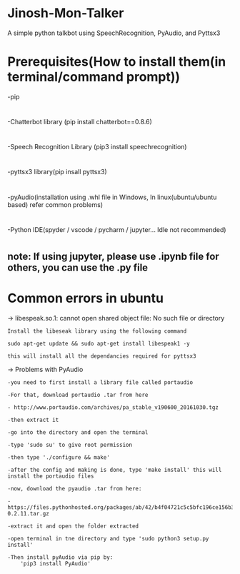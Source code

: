# Jinosh-Mon-Talker
A simple python talkbot using SpeechRecognition, PyAudio, and Pyttsx3


# Prerequisites(How to install them(in terminal/command prompt))
   -pip
   #
   -Chatterbot library (pip install chatterbot==0.8.6)
   #
   -Speech Recognition Library (pip3 install speechrecognition)
   #
   -pyttsx3 library(pip insall pyttsx3)
   #
   -pyAudio(installation using .whl file in Windows, In linux(ubuntu/ubuntu based) refer common problems)
   #
   -Python IDE(spyder / vscode / pycharm / jupyter... Idle not recommended)
# 
# 
## note: If using jupyter, please use .ipynb file for others, you can use the .py file
#
#

# Common errors in ubuntu

-> libespeak.so.1: cannot open shared object file: No such file or directory 

	Install the libeseak library using the following command

	sudo apt-get update && sudo apt-get install libespeak1 -y
	
	this will install all the dependancies required for pyttsx3

-> Problems with PyAudio

	-you need to first install a library file called portaudio

	-For that, download portaudio .tar from here

	- http://www.portaudio.com/archives/pa_stable_v190600_20161030.tgz

	-then extract it

	-go into the directory and open the terminal

	-type 'sudo su' to give root permission

	-then type './configure && make'

	-after the config and making is done, type 'make install' this will install the portaudio files
	
	-now, download the pyaudio .tar from here:
	
	- https://files.pythonhosted.org/packages/ab/42/b4f04721c5c5bfc196ce156b3c768998ef8c0ae3654ed29ea5020c749a6b/PyAudio-0.2.11.tar.gz

	-extract it and open the folder extracted

	-open terminal in tne directory and type 'sudo python3 setup.py install'

	-Then install pyAudio via pip by:
		'pip3 install PyAudio'

